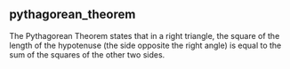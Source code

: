 ## pythagorean_theorem
The Pythagorean Theorem states that in a right triangle, the square of the length of the hypotenuse (the side opposite the right angle) is equal to the sum of the squares of the other two sides.

